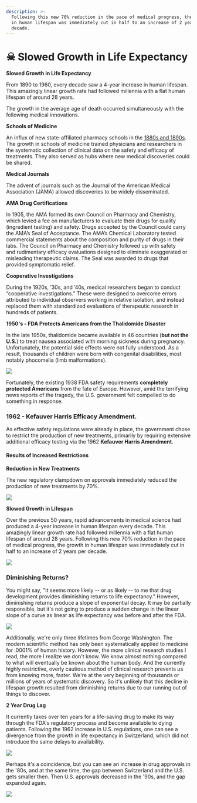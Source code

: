 ```yaml
---
description: >-
  Following this new 70% reduction in the pace of medical progress, the growth
  in human lifespan was immediately cut in half to an increase of 2 years per
  decade.
---
```


# ☠ Slowed Growth in Life Expectancy

**Slowed Growth in Life Expectancy**

From 1890 to 1960, every decade saw a 4-year increase in human lifespan. This amazingly linear growth rate had followed millennia with a flat human lifespan of around 28 years.&#x20;

The growth in the average age of death occurred simultaneously with the following medical innovations.

**Schools of Medicine**

An influx of new state-affiliated pharmacy schools in the [1880s and 1890s](http://acshist.scs.illinois.edu/bulletin\_open\_access/v28-1/v28-1%20p9-17.pdf). The growth in schools of medicine trained physicians and researchers in the systematic collection of clinical data on the safety and efficacy of treatments. They also served as hubs where new medical discoveries could be shared.

**Medical Journals**

The advent of journals such as the Journal of the American Medical Association (JAMA) allowed discoveries to be widely disseminated.

**AMA Drug Certifications**

In 1905, the AMA formed its own Council on Pharmacy and Chemistry, which levied a fee on manufacturers to evaluate their drugs for quality (ingredient testing) and safety. Drugs accepted by the Council could carry the AMA’s Seal of Acceptance. The AMA’s Chemical Laboratory tested commercial statements about the composition and purity of drugs in their labs. The Council on Pharmacy and Chemistry followed up with safety\
and rudimentary efficacy evaluations designed to eliminate exaggerated or misleading therapeutic claims. The Seal was awarded to drugs that provided symptomatic relief.

**Cooperative Investigations**

During the 1920s, ’30s, and ’40s, medical researchers began to conduct “cooperative investigations.” These were designed to overcome errors attributed to individual observers working in relative isolation, and instead replaced them with standardized evaluations of therapeutic research in hundreds of patients.

**1950's - FDA Protects Americans from the Thalidomide Disaster**

In the late 1950s, thalidomide became available in 46 countries (**but not the U.S.**) to treat nausea associated with morning sickness during pregnancy. Unfortunately, the potential side effects were not fully understood. As a result, thousands of children were born with congenital disabilities, most notably phocomelia (limb malformations).

![](https://thinkbynumbers.org/wp-content/uploads/2021/02/thalidomide-journalist-the-sunday-times-scandals-in-history-headline-thalidomide.jpg)

Fortunately, the existing 1938 FDA safety requirements **completely protected Americans** from the fate of Europe. However, amid the terrifying news reports of the tragedy, the U.S. government felt compelled to do something in response.

### 1962 - Kefauver Harris Efficacy Amendment.

As effective safety regulations were already in place, the government chose to restrict the production of new treatments, primarily by requiring extensive additional efficacy testing via the 1962 **Kefauver Harris Amendment**.

#### Results of Increased Restrictions <a href="#results-of-increased-restrictions" id="results-of-increased-restrictions"></a>

**Reduction in New Treatments**

The new regulatory clampdown on approvals immediately reduced the production of new treatments by 70%.

![](https://thinkbynumbers.org/wp-content/uploads/2021/03/new-treatments-per-year-2.png)

**Slowed Growth in Lifespan**

Over the previous 50 years, rapid advancements in medical science had produced a 4-year increase in human lifespan every decade. This amazingly linear growth rate had followed millennia with a flat human lifespan of around 28 years. Following this new 70% reduction in the pace of medical progress, the growth in human lifespan was immediately cut in half to an increase of 2 years per decade.

![](https://thinkbynumbers.org/wp-content/uploads/2021/02/fda-regulations-and-life-span-3.png)

### Diminishing Returns? <a href="#diminishing-returns" id="diminishing-returns"></a>

You might say, "It seems more likely -- or as likely -- to me that drug development provides diminishing returns to life expectancy." However, diminishing returns produce a slope of exponential decay. It may be partially responsible, but it's not going to produce a sudden change in the linear slope of a curve as linear as life expectancy was before and after the FDA.

![](https://thinkbynumbers.org/wp-content/uploads/2022/02/diminishing-returns-1024x666.png)

Additionally, we're only three lifetimes from George Washington. The modern scientific method has only been systematically applied to medicine for .0001% of human history. However, the more clinical research studies I read, the more I realize we don't know. We know almost nothing compared to what will eventually be known about the human body. And the currently highly restrictive, overly cautious method of clinical research prevents us from knowing more, faster. We're at the very beginning of thousands or millions of years of systematic discovery. So it's unlikely that this decline in lifespan growth resulted from diminishing returns due to our running out of things to discover.

**2 Year Drug Lag**

It currently takes over ten years for a life-saving drug to make its way through the FDA's regulatory process and become available to dying patients. Following the 1962 increase in U.S. regulations, one can see a divergence from the growth in life expectancy in Switzerland, which did not introduce the same delays to availability.

![](https://thinkbynumbers.org/wp-content/uploads/2021/03/us-swiss-life-expectancy-5.png)

Perhaps it's a coincidence, but you can see an increase in drug approvals in the '80s, and at the same time, the gap between Switzerland and the U.S. gets smaller then. Then U.S. approvals decreased in the '90s, and the gap expanded again.

![](https://thinkbynumbers.org/wp-content/uploads/2021/03/us-swiss-life-expectancy-drug-approvals.png)

